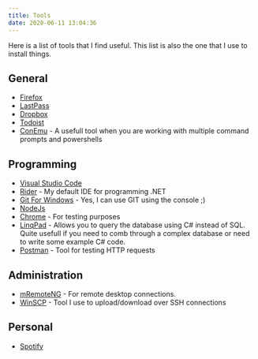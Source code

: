 ```yaml
---
title: Tools
date: 2020-06-11 13:04:36
---
```


Here is a list of tools that I find useful. This list is also the one that I use to install things.

## General
* [Firefox](https://www.mozilla.org/firefox/)
* [LastPass](http://lastpass.com/)
* [Dropbox](https://www.dropbox.com/)
* [Todoist](https://todoist.com/)
* [ConEmu](https://conemu.github.io/) - A usefull tool when you are working with multiple command prompts and powershells

## Programming
* [Visual Studio Code](https://code.visualstudio.com/)
* [Rider](https://www.jetbrains.com/rider/) - My default IDE for programming .NET
* [Git For Windows](https://git-scm.com/download/win) - Yes, I can use GIT using the console ;)
* [NodeJs](https://nodejs.org/)
* [Chrome](https://www.google.com/chrome/) - For testing purposes
* [LinqPad](https://www.linqpad.net/) - Allows you to query the database using C# instead of SQL. Quite usefull if you need to comb through a complex database or need to write some example C# code. 
* [Postman](https://www.postman.com/) - Tool for testing HTTP requests

## Administration
* [mRemoteNG](https://mremoteng.org) - For remote desktop connections.
* [WinSCP](https://winscp.net/) - Tool I use to upload/download over SSH connections

## Personal
* [Spotify](https://www.spotify.com)
